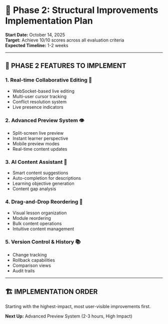 # 🚀 Phase 2: Structural Improvements Implementation Plan

**Start Date:** October 14, 2025  
**Target:** Achieve 10/10 scores across all evaluation criteria  
**Expected Timeline:** 1-2 weeks  

---

## 🎯 PHASE 2 FEATURES TO IMPLEMENT

### 1. **Real-time Collaborative Editing** 👥
- WebSocket-based live editing
- Multi-user cursor tracking  
- Conflict resolution system
- Live presence indicators

### 2. **Advanced Preview System** 👁️
- Split-screen live preview
- Instant learner perspective
- Mobile preview modes
- Real-time content updates

### 3. **AI Content Assistant** 🤖
- Smart content suggestions
- Auto-completion for descriptions
- Learning objective generation
- Content gap analysis

### 4. **Drag-and-Drop Reordering** 🎯
- Visual lesson organization
- Module reordering
- Bulk content operations
- Intuitive content management

### 5. **Version Control & History** 📚
- Change tracking
- Rollback capabilities
- Comparison views
- Audit trails

---

## 🏗️ IMPLEMENTATION ORDER

Starting with the highest-impact, most user-visible improvements first.

**Next Up:** Advanced Preview System (2-3 hours, High Impact)
